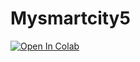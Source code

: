 # Mysmartcity5
[![Open In Colab](https://colab.research.google.com/assets/colab-badge.svg)](https://colab.research.google.com/github/Hariraj9677/Mysmartcity5/blob/main/Scityai.ipynb)
